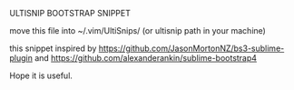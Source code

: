 ULTISNIP BOOTSTRAP SNIPPET

move this file into ~/.vim/UltiSnips/ (or ultisnip path in your machine)

this snippet inspired by https://github.com/JasonMortonNZ/bs3-sublime-plugin and https://github.com/alexanderankin/sublime-bootstrap4

Hope it is useful.
